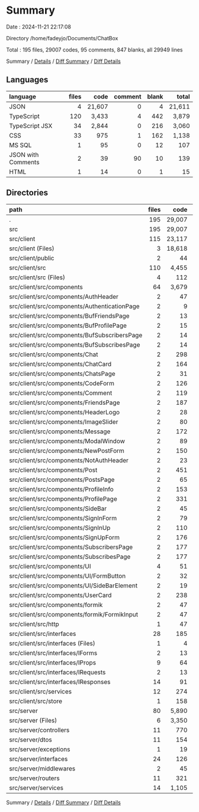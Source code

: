 # Summary

Date : 2024-11-21 22:17:08

Directory /home/fadeyjo/Documents/ChatBox

Total : 195 files,  29007 codes, 95 comments, 847 blanks, all 29949 lines

Summary / [Details](details.md) / [Diff Summary](diff.md) / [Diff Details](diff-details.md)

## Languages
| language | files | code | comment | blank | total |
| :--- | ---: | ---: | ---: | ---: | ---: |
| JSON | 4 | 21,607 | 0 | 4 | 21,611 |
| TypeScript | 120 | 3,433 | 4 | 442 | 3,879 |
| TypeScript JSX | 34 | 2,844 | 0 | 216 | 3,060 |
| CSS | 33 | 975 | 1 | 162 | 1,138 |
| MS SQL | 1 | 95 | 0 | 12 | 107 |
| JSON with Comments | 2 | 39 | 90 | 10 | 139 |
| HTML | 1 | 14 | 0 | 1 | 15 |

## Directories
| path | files | code | comment | blank | total |
| :--- | ---: | ---: | ---: | ---: | ---: |
| . | 195 | 29,007 | 95 | 847 | 29,949 |
| src | 195 | 29,007 | 95 | 847 | 29,949 |
| src/client | 115 | 23,117 | 1 | 490 | 23,608 |
| src/client (Files) | 3 | 18,618 | 0 | 3 | 18,621 |
| src/client/public | 2 | 44 | 0 | 7 | 51 |
| src/client/src | 110 | 4,455 | 1 | 480 | 4,936 |
| src/client/src (Files) | 4 | 112 | 0 | 12 | 124 |
| src/client/src/components | 64 | 3,679 | 1 | 362 | 4,042 |
| src/client/src/components/AuthHeader | 2 | 47 | 0 | 8 | 55 |
| src/client/src/components/AuthenticationPage | 2 | 9 | 0 | 3 | 12 |
| src/client/src/components/BufFriendsPage | 2 | 13 | 0 | 4 | 17 |
| src/client/src/components/BufProfilePage | 2 | 15 | 0 | 5 | 20 |
| src/client/src/components/BufSubscribersPage | 2 | 14 | 0 | 4 | 18 |
| src/client/src/components/BufSubscribesPage | 2 | 14 | 0 | 4 | 18 |
| src/client/src/components/Chat | 2 | 298 | 0 | 30 | 328 |
| src/client/src/components/ChatCard | 2 | 164 | 0 | 21 | 185 |
| src/client/src/components/ChatsPage | 2 | 31 | 0 | 7 | 38 |
| src/client/src/components/CodeForm | 2 | 126 | 0 | 11 | 137 |
| src/client/src/components/Comment | 2 | 119 | 0 | 17 | 136 |
| src/client/src/components/FriendsPage | 2 | 187 | 0 | 14 | 201 |
| src/client/src/components/HeaderLogo | 2 | 28 | 0 | 4 | 32 |
| src/client/src/components/ImageSlider | 2 | 80 | 0 | 12 | 92 |
| src/client/src/components/Message | 2 | 172 | 0 | 19 | 191 |
| src/client/src/components/ModalWindow | 2 | 89 | 1 | 13 | 103 |
| src/client/src/components/NewPostForm | 2 | 150 | 0 | 12 | 162 |
| src/client/src/components/NotAuthHeader | 2 | 23 | 0 | 3 | 26 |
| src/client/src/components/Post | 2 | 451 | 0 | 38 | 489 |
| src/client/src/components/PostsPage | 2 | 65 | 0 | 5 | 70 |
| src/client/src/components/ProfileInfo | 2 | 153 | 0 | 19 | 172 |
| src/client/src/components/ProfilePage | 2 | 331 | 0 | 19 | 350 |
| src/client/src/components/SideBar | 2 | 45 | 0 | 3 | 48 |
| src/client/src/components/SignInForm | 2 | 79 | 0 | 9 | 88 |
| src/client/src/components/SignInUp | 2 | 110 | 0 | 12 | 122 |
| src/client/src/components/SignUpForm | 2 | 176 | 0 | 10 | 186 |
| src/client/src/components/SubscribersPage | 2 | 177 | 0 | 14 | 191 |
| src/client/src/components/SubscribesPage | 2 | 177 | 0 | 14 | 191 |
| src/client/src/components/UI | 4 | 51 | 0 | 6 | 57 |
| src/client/src/components/UI/FormButton | 2 | 32 | 0 | 3 | 35 |
| src/client/src/components/UI/SideBarElement | 2 | 19 | 0 | 3 | 22 |
| src/client/src/components/UserCard | 2 | 238 | 0 | 20 | 258 |
| src/client/src/components/formik | 2 | 47 | 0 | 2 | 49 |
| src/client/src/components/formik/FormikInput | 2 | 47 | 0 | 2 | 49 |
| src/client/src/http | 1 | 47 | 0 | 5 | 52 |
| src/client/src/interfaces | 28 | 185 | 0 | 36 | 221 |
| src/client/src/interfaces (Files) | 1 | 4 | 0 | 2 | 6 |
| src/client/src/interfaces/IForms | 2 | 13 | 0 | 2 | 15 |
| src/client/src/interfaces/IProps | 9 | 64 | 0 | 15 | 79 |
| src/client/src/interfaces/IRequests | 2 | 13 | 0 | 2 | 15 |
| src/client/src/interfaces/IResponses | 14 | 91 | 0 | 15 | 106 |
| src/client/src/services | 12 | 274 | 0 | 54 | 328 |
| src/client/src/store | 1 | 158 | 0 | 11 | 169 |
| src/server | 80 | 5,890 | 94 | 357 | 6,341 |
| src/server (Files) | 6 | 3,350 | 90 | 55 | 3,495 |
| src/server/controllers | 11 | 770 | 4 | 67 | 841 |
| src/server/dtos | 11 | 154 | 0 | 33 | 187 |
| src/server/exceptions | 1 | 19 | 0 | 6 | 25 |
| src/server/interfaces | 24 | 126 | 0 | 21 | 147 |
| src/server/middlewares | 2 | 45 | 0 | 4 | 49 |
| src/server/routers | 11 | 321 | 0 | 50 | 371 |
| src/server/services | 14 | 1,105 | 0 | 121 | 1,226 |

Summary / [Details](details.md) / [Diff Summary](diff.md) / [Diff Details](diff-details.md)